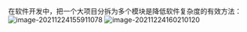 在软件开发中，把一个大项目分拆为多个模块是降低软件复杂度的有效方法：![image-20211224155911078](C:\Users\QY\AppData\Roaming\Typora\typora-user-images\image-20211224155911078.png)  ![image-20211224160210120](C:\Users\QY\AppData\Roaming\Typora\typora-user-images\image-20211224160210120.png)

